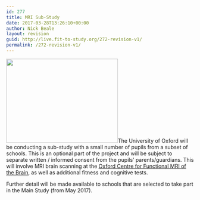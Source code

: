 ```yaml
---
id: 277
title: MRI Sub-Study
date: 2017-03-28T13:26:10+00:00
author: Nick Beale
layout: revision
guid: http://live.fit-to-study.org/272-revision-v1/
permalink: /272-revision-v1/
---
```

<img class="size-medium wp-image-211 alignleft" src="https://i1.wp.com/live.fit-to-study.org/wp-content/uploads/2017/03/pic2.png?resize=300%2C225" alt="" width="300" height="225" srcset="https://i0.wp.com/www.fit-to-study.org/wp-content/uploads/2017/03/pic2.png?resize=300%2C225&ssl=1 300w, https://i0.wp.com/www.fit-to-study.org/wp-content/uploads/2017/03/pic2.png?w=320&ssl=1 320w" sizes="(max-width: 300px) 100vw, 300px" data-recalc-dims="1" />The University of Oxford will be conducting a sub­-study with a small number of pupils from a subset of schools. This is an optional part of the project and will be subject to separate written / informed consent from the pupils&#8217; parents/guardians. This will involve MRI brain scanning at the [Oxford Centre for Functional MRI of the Brain](https://www.ndcn.ox.ac.uk/divisions/fmrib), as well as additional fitness and cognitive tests.

Further detail will be made available to schools that are selected to take part in the Main Study (from May 2017).